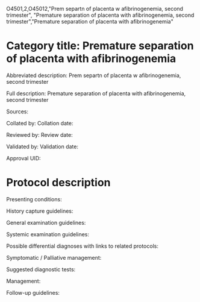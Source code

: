 O4501,2,O45012,"Prem separtn of placenta w afibrinogenemia, second trimester", "Premature separation of placenta with afibrinogenemia, second trimester","Premature separation of placenta with afibrinogenemia"
# Category title: Premature separation of placenta with afibrinogenemia

Abbreviated description: Prem separtn of placenta w afibrinogenemia, second trimester

Full description: Premature separation of placenta with afibrinogenemia, second trimester

Sources:

Collated by:
Collation date:

Reviewed by:
Review date:

Validated by:
Validation date:

Approval UID:

# Protocol description

Presenting conditions:

History capture guidelines:

General examination guidelines:

Systemic examination guidelines:

Possible differential diagnoses with links to related protocols:

Symptomatic / Palliative management:

Suggested diagnostic tests:

Management:

Follow-up guidelines:
